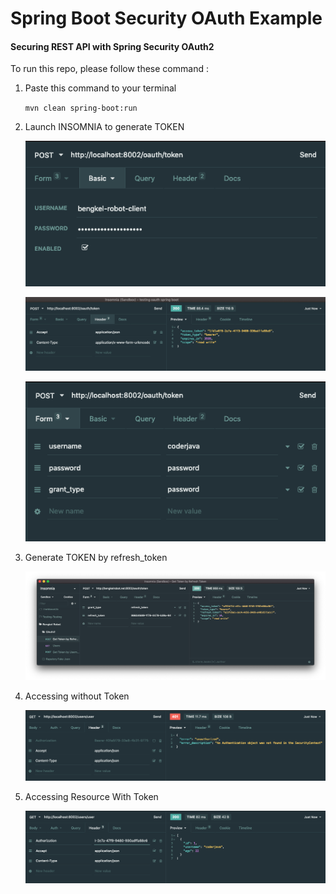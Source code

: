 # Spring Boot Security OAuth Example

#### Securing REST API with Spring Security OAuth2

To run this repo, please follow these command :

1. Paste this command to your terminal

    `mvn clean spring-boot:run`

2. Launch INSOMNIA to generate TOKEN

    ![Authorization Tab](img/auth.png "Authorization Tab")

    ![Header Tab](img/header.png "Header Tab")

    ![Body Tab](img/body.png "Body Tab")
    
3. Generate TOKEN by refresh_token

    ![Generate Token by refresh Token](img/refresh_token.png "Generate Token by refresh Token")

3. Accessing without Token

    ![Accessing without Token](img/noauth.png "Accessing without Token")

4. Accessing Resource With Token

    ![Accessing Resource with Token](img/oauth.png "Accessing Resource with Token")
